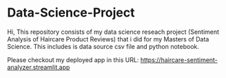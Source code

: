﻿# Data-Science-Project
Hi, This repository consists of my data science reseach project (Sentiment Analysis of Haircare Product Reviews) that i did for my Masters of Data Science.
This includes is data source csv file and python notebook.

Please checkout my deployed app in this URL: https://haircare-sentiment-analyzer.streamlit.app
